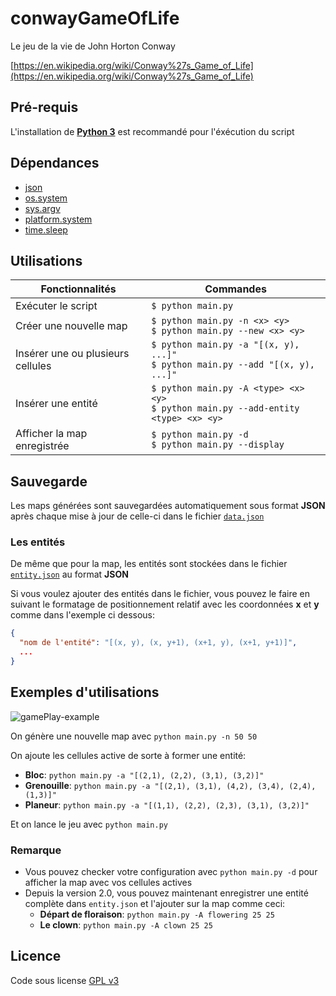 # **conwayGameOfLife**

Le jeu de la vie de John Horton Conway

[https://en.wikipedia.org/wiki/Conway%27s_Game_of_Life](https://en.wikipedia.org/wiki/Conway%27s_Game_of_Life)

## Pré-requis

L'installation de [**Python 3**](https://www.python.org/downloads/) est recommandé pour l'éxécution du script

## Dépendances

- [json](https://docs.python.org/3/library/json.html)
- [os.system](https://docs.python.org/3/library/os.html#os.system)
- [sys.argv](https://docs.python.org/3/library/sys.html#sys.argv)
- [platform.system](https://docs.python.org/3/library/platform.html#platform.system)
- [time.sleep](https://docs.python.org/3/library/time.html#time.sleep)

## Utilisations

| Fonctionnalités                   | Commandes                                                                                |
| --------------------------------- | ---------------------------------------------------------------------------------------- |
| Exécuter le script                | `$ python main.py`                                                                       |
| Créer une nouvelle map            | `$ python main.py -n <x> <y>`<br />`$ python main.py --new <x> <y>`                      |
| Insérer une ou plusieurs cellules | `$ python main.py -a "[(x, y), ...]"`<br />`$ python main.py --add "[(x, y), ...]"`      |
| Insérer une entité                | `$ python main.py -A <type> <x> <y>`<br />`$ python main.py --add-entity <type> <x> <y>` |
| Afficher la map enregistrée       | `$ python main.py -d`<br />`$ python main.py --display`                                  |

## Sauvegarde

Les maps générées sont sauvegardées automatiquement sous format **JSON** après chaque mise à jour de celle-ci dans le fichier [`data.json`](data.json)

### Les entités

De même que pour la map, les entités sont stockées dans le fichier [`entity.json`](entity.json) au format **JSON**

Si vous voulez ajouter des entités dans le fichier, vous pouvez le faire en suivant le formatage de positionnement relatif avec les coordonnées **x** et **y** comme dans l'exemple ci dessous:

```json
{
  "nom de l'entité": "[(x, y), (x, y+1), (x+1, y), (x+1, y+1)]",
  ...
}
```

## Exemples d'utilisations

![gamePlay-example](example.gif)

On génère une nouvelle map avec `python main.py -n 50 50`

On ajoute les cellules active de sorte à former une entité:

- **Bloc**: `python main.py -a "[(2,1), (2,2), (3,1), (3,2)]"`
- **Grenouille**: `python main.py -a "[(2,1), (3,1), (4,2), (3,4), (2,4), (1,3)]"`
- **Planeur**: `python main.py -a "[(1,1), (2,2), (2,3), (3,1), (3,2)]"`

Et on lance le jeu avec `python main.py`

### Remarque

- Vous pouvez checker votre configuration avec `python main.py -d` pour afficher la map avec vos cellules actives
- Depuis la version 2.0, vous pouvez maintenant enregistrer une entité complète dans `entity.json` et l'ajouter sur la map comme ceci:
  - **Départ de floraison**: `python main.py -A flowering 25 25`
  - **Le clown**: `python main.py -A clown 25 25`

## Licence

Code sous license [GPL v3](LICENSE)
